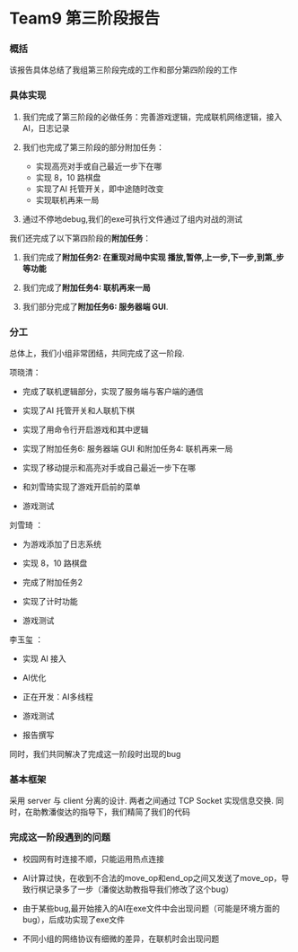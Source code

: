 # Team9 第三阶段报告

### 概括

 该报告具体总结了我组第三阶段完成的工作和部分第四阶段的工作


### 具体实现

1. 我们完成了第三阶段的必做任务：完善游戏逻辑，完成联机网络逻辑，接入 AI，日志记录

2. 我们也完成了第三阶段的部分附加任务：
   - 实现高亮对手或自己最近一步下在哪
   - 实现 8，10 路棋盘
   - 实现了AI 托管开关，即中途随时改变
   - 实现联机再来一局

3.  通过不停地debug,我们的exe可执行文件通过了组内对战的测试

我们还完成了以下第四阶段的**附加任务**：

1.  我们完成了**附加任务2: 在重现对局中实现 播放,暂停,上一步,下一步,到第_步 等功能**

2.  我们完成了**附加任务4: 联机再来一局**

3.  我们部分完成了**附加任务6: 服务器端 GUI**.

### 分工

总体上，我们小组非常团结，共同完成了这一阶段.

项晓清：

- 完成了联机逻辑部分，实现了服务端与客户端的通信

- 实现了AI 托管开关和人联机下棋

- 实现了用命令行开启游戏和其中逻辑

- 实现了附加任务6: 服务器端 GUI 和附加任务4: 联机再来一局

- 实现了移动提示和高亮对手或自己最近一步下在哪

- 和刘雪琦实现了游戏开启前的菜单

- 游戏测试

刘雪琦 ：

- 为游戏添加了日志系统

- 实现 8，10 路棋盘

- 完成了附加任务2

- 实现了计时功能

- 游戏测试

李玉玺 ：

- 实现 AI 接入

- AI优化

- 正在开发：AI多线程

- 游戏测试

- 报告撰写

同时，我们共同解决了完成这一阶段时出现的bug

### 基本框架

采用 server 与 client 分离的设计. 两者之间通过 TCP Socket 实现信息交换.
同时，在助教潘俊达的指导下，我们精简了我们的代码

### 完成这一阶段遇到的问题

- 校园网有时连接不顺，只能运用热点连接

- AI计算过快，在收到不合法的move_op和end_op之间又发送了move_op，导致行棋记录多了一步（潘俊达助教指导我们修改了这个bug）

- 由于某些bug,最开始接入的AI在exe文件中会出现问题（可能是环境方面的bug），后成功实现了exe文件

- 不同小组的网络协议有细微的差异，在联机时会出现问题
